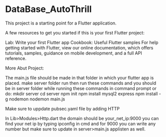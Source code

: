 # DataBase_AutoThrill
This project is a starting point for a Flutter application.

A few resources to get you started if this is your first Flutter project:

Lab: Write your first Flutter app
Cookbook: Useful Flutter samples
For help getting started with Flutter, view our online documentation, which offers tutorials, samples, guidance on mobile development, and a full API reference.


More Abut Project:

The main.js file should be made in that folder in which your flutter app is placed.
make server folder run then run these commands and you should be in server folder while running these commands in command prompt or do:
mkdir server
cd server
npm init
npm install mysql2 express
npm install -g nodemon
nodemon main.js

Make sure to uppdate pubsec.yaml file by adding HTTP


In Lib>Modules>Http.dart the domain should be your_net_ip:9000 you can find your net ip by typing ipconfig in cmd and for 9000 you can write any number but make sure to update in server>main.js applisten as well.
